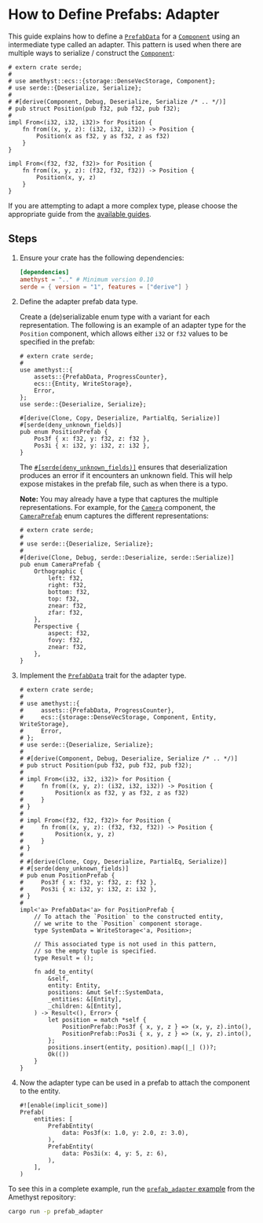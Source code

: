 # How to Define Prefabs: Adapter

This guide explains how to define a [`PrefabData`] for a [`Component`] using an intermediate type called an adapter. This pattern is used when there are multiple ways to serialize / construct the [`Component`]:

```rust,edition2018,no_run,noplaypen
# extern crate serde;
#
# use amethyst::ecs::{storage::DenseVecStorage, Component};
# use serde::{Deserialize, Serialize};
#
# #[derive(Component, Debug, Deserialize, Serialize /* .. */)]
# pub struct Position(pub f32, pub f32, pub f32);
#
impl From<(i32, i32, i32)> for Position {
    fn from((x, y, z): (i32, i32, i32)) -> Position {
        Position(x as f32, y as f32, z as f32)
    }
}

impl From<(f32, f32, f32)> for Position {
    fn from((x, y, z): (f32, f32, f32)) -> Position {
        Position(x, y, z)
    }
}
```

If you are attempting to adapt a more complex type, please choose the appropriate guide from the [available guides][bk_prefab_prelude].

## Steps

1. Ensure your crate has the following dependencies:

    ```toml
    [dependencies]
    amethyst = ".." # Minimum version 0.10
    serde = { version = "1", features = ["derive"] }
    ```

2. Define the adapter prefab data type.

    Create a (de)serializable enum type with a variant for each representation. The following is an example of an adapter type for the `Position` component, which allows either `i32` or `f32` values to be specified in the prefab:

    ```rust,edition2018,no_run,noplaypen
    # extern crate serde;
    #
    use amethyst::{
        assets::{PrefabData, ProgressCounter},
        ecs::{Entity, WriteStorage},
        Error,
    };
    use serde::{Deserialize, Serialize};

    #[derive(Clone, Copy, Deserialize, PartialEq, Serialize)]
    #[serde(deny_unknown_fields)]
    pub enum PositionPrefab {
        Pos3f { x: f32, y: f32, z: f32 },
        Pos3i { x: i32, y: i32, z: i32 },
    }
    ```

    The [`#[serde(deny_unknown_fields)]`][ser_unk] ensures that deserialization produces an error if it encounters an unknown field. This will help expose mistakes in the prefab file, such as when there is a typo.

    **Note:** You may already have a type that captures the multiple representations. For example, for the [`Camera`] component, the [`CameraPrefab`] enum captures the different representations:

    ```rust,edition2018,no_run,noplaypen
    # extern crate serde;
    #
    # use serde::{Deserialize, Serialize};
    #
    #[derive(Clone, Debug, serde::Deserialize, serde::Serialize)]
    pub enum CameraPrefab {
        Orthographic {
            left: f32,
            right: f32,
            bottom: f32,
            top: f32,
            znear: f32,
            zfar: f32,
        },
        Perspective {
            aspect: f32,
            fovy: f32,
            znear: f32,
        },
    }
    ```

3. Implement the [`PrefabData`] trait for the adapter type.

    ```rust,edition2018,no_run,noplaypen
    # extern crate serde;
    #
    # use amethyst::{
    #     assets::{PrefabData, ProgressCounter},
    #     ecs::{storage::DenseVecStorage, Component, Entity, WriteStorage},
    #     Error,
    # };
    # use serde::{Deserialize, Serialize};
    #
    # #[derive(Component, Debug, Deserialize, Serialize /* .. */)]
    # pub struct Position(pub f32, pub f32, pub f32);
    #
    # impl From<(i32, i32, i32)> for Position {
    #     fn from((x, y, z): (i32, i32, i32)) -> Position {
    #         Position(x as f32, y as f32, z as f32)
    #     }
    # }
    #
    # impl From<(f32, f32, f32)> for Position {
    #     fn from((x, y, z): (f32, f32, f32)) -> Position {
    #         Position(x, y, z)
    #     }
    # }
    #
    # #[derive(Clone, Copy, Deserialize, PartialEq, Serialize)]
    # #[serde(deny_unknown_fields)]
    # pub enum PositionPrefab {
    #     Pos3f { x: f32, y: f32, z: f32 },
    #     Pos3i { x: i32, y: i32, z: i32 },
    # }
    #
    impl<'a> PrefabData<'a> for PositionPrefab {
        // To attach the `Position` to the constructed entity,
        // we write to the `Position` component storage.
        type SystemData = WriteStorage<'a, Position>;

        // This associated type is not used in this pattern,
        // so the empty tuple is specified.
        type Result = ();

        fn add_to_entity(
            &self,
            entity: Entity,
            positions: &mut Self::SystemData,
            _entities: &[Entity],
            _children: &[Entity],
        ) -> Result<(), Error> {
            let position = match *self {
                PositionPrefab::Pos3f { x, y, z } => (x, y, z).into(),
                PositionPrefab::Pos3i { x, y, z } => (x, y, z).into(),
            };
            positions.insert(entity, position).map(|_| ())?;
            Ok(())
        }
    }
    ```

4. Now the adapter type can be used in a prefab to attach the component to the entity.

    ```rust,ignore
    #![enable(implicit_some)]
    Prefab(
        entities: [
            PrefabEntity(
                data: Pos3f(x: 1.0, y: 2.0, z: 3.0),
            ),
            PrefabEntity(
                data: Pos3i(x: 4, y: 5, z: 6),
            ),
        ],
    )
    ```

To see this in a complete example, run the [`prefab_adapter` example][repo_prefab_adapter] from the Amethyst repository:

```bash
cargo run -p prefab_adapter
```

[ser_unk]: https://serde.rs/container-attrs.html#deny_unknown_fields
[`Camera`]: https://docs.amethyst.rs/master/amethyst_rendy/camera/struct.Camera.html
[`Component`]: https://docs.rs/specs/~0.16/specs/trait.Component.html
[`Prefab`]: https://docs.amethyst.rs/master/amethyst_assets/struct.Prefab.html
[`PrefabData`]: https://docs.amethyst.rs/master/amethyst_assets/trait.PrefabData.html
[`CameraPrefab`]: https://docs.amethyst.rs/master/amethyst_rendy/camera/enum.CameraPrefab.html
[bk_prefab_prelude]: how_to_define_prefabs_prelude.html
[repo_prefab_adapter]: https://github.com/amethyst/amethyst/tree/master/examples/prefab_adapter
